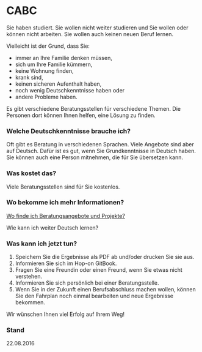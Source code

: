 CABC
====

Sie haben studiert. Sie wollen nicht weiter studieren und Sie wollen oder können nicht arbeiten. Sie wollen auch keinen neuen Beruf lernen.

Vielleicht ist der Grund, dass Sie:

-   immer an Ihre Familie denken müssen,
-   sich um Ihre Familie kümmern,
-   keine Wohnung finden,
-   krank sind,
-   keinen sicheren Aufenthalt haben,
-   noch wenig Deutschkenntnisse haben oder
-   andere Probleme haben.

Es gibt verschiedene Beratungsstellen für verschiedene Themen. Die Personen dort können Ihnen helfen, eine Lösung zu finden.

### Welche Deutschkenntnisse brauche ich?

Oft gibt es Beratung in verschiedenen Sprachen. Viele Angebote sind aber auf Deutsch. Dafür ist es gut, wenn Sie Grundkenntnisse in Deutsch haben. Sie können auch eine Person mitnehmen, die für Sie übersetzen kann.

### Was kostet das?

Viele Beratungsstellen sind für Sie kostenlos.

### Wo bekomme ich mehr Informationen?

[Wo finde ich Beratungsangebote und Projekte?](#beratung)

Wie kann ich weiter Deutsch lernen?

### Was kann ich jetzt tun?

1.  Speichern Sie die Ergebnisse als PDF ab und/oder drucken Sie sie aus.
2.  Informieren Sie sich im Hop-on GitBook.
3.  Fragen Sie eine Freundin oder einen Freund, wenn Sie etwas nicht verstehen.
4.  Informieren Sie sich persönlich bei einer Beratungsstelle.
5.  Wenn Sie in der Zukunft einen Berufsabschluss machen wollen, können Sie den Fahrplan noch einmal bearbeiten und neue Ergebnisse bekommen.

Wir wünschen Ihnen viel Erfolg auf Ihrem Weg!

### Stand

22.08.2016
